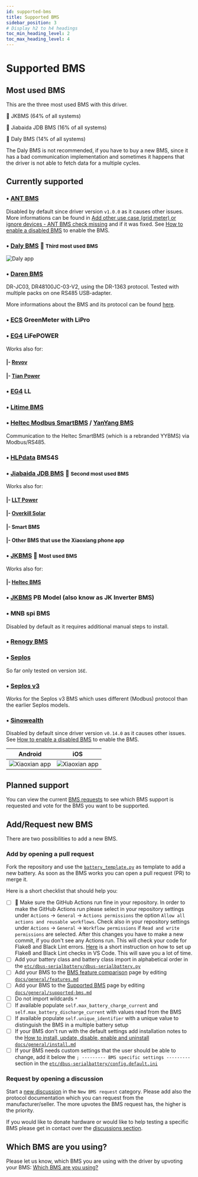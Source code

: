 ```yaml
---
id: supported-bms
title: Supported BMS
sidebar_position: 3
# Display h2 to h4 headings
toc_min_heading_level: 2
toc_max_heading_level: 4
---
```


# Supported BMS

## Most used BMS

This are the three most used BMS with this driver.

🥇 JKBMS (64% of all systems)

🥈 Jiabaida JDB BMS (16% of all systems)

🥉 Daly BMS (14% of all systems)

The Daly BMS is not recommended, if you have to buy a new BMS, since it has a bad communication implementation and
sometimes it happens that the driver is not able to fetch data for a multiple cycles.

## Currently supported

### &bull; [ANT BMS](https://antbms.vip)

Disabled by default since driver version `v1.0.0` as it causes other issues. More informations can be found in [Add other use case (grid meter) or ignore devices - ANT BMS check missing](https://github.com/Louisvdw/dbus-serialbattery/issues/479) and if it was fixed. See [How to enable a disabled BMS](../general/install.md#how-to-enable-a-disabled-bms) to enable the BMS.

### &bull; [Daly BMS](https://dalybms.com/) 🥉 <small>Third most used BMS</small>

![Daly app](../screenshots/bms-daly.jpg)

### &bull; [Daren BMS](https://www-szdrgk-com.translate.goog/?_x_tr_sch=http&_x_tr_sl=auto&_x_tr_tl=en&_x_tr_hl=en&_x_tr_pto=wapp)

DR-JC03, DR48100JC-03-V2, using the DR-1363 protocol. Tested with multiple packs on one RS485 USB-adapter.

More informations about the BMS and its protocol can be found [here](https://github.com/cpttinkering/daren-485/).

### &bull; [ECS](https://ecs-online.org) GreenMeter with LiPro

### &bull; [EG4](https://eg4electronics.com) LiFePOWER

Works also for:

#### |- [Revov](https://revov.co.za/)

#### |- [Tian Power](https://www.tian-power.com)

### &bull; [EG4](https://eg4electronics.com/) LL

### &bull; [Litime BMS](https://www.litime.com)

### &bull; [Heltec Modbus SmartBMS](https://heltec-bms.com) / [YanYang BMS](http://en.yybms.com)

Communication to the Heltec SmartBMS (which is a rebranded YYBMS) via Modbus/RS485.

### &bull; [HLPdata](https://www.hlpdata.se) BMS4S

### &bull; [Jiabaida JDB BMS](https://dgjbd.en.alibaba.com/) 🥈  <small>Second most used BMS</small>

Works also for:

#### |- [LLT Power](https://www.lithiumbatterypcb.com/product-instructionev-battery-pcb-boardev-battery-pcb-board/ev-battery-pcb-board/smart-bms-of-power-battery/)

#### |- [Overkill Solar](https://overkillsolar.com/)

#### |- Smart BMS

#### |- Other BMS that use the Xiaoxiang phone app

### &bull; [JKBMS](https://www.jkbms.com) 🥇 <small>Most used BMS</small>

Works also for:

#### |- [Heltec BMS](https://heltec-bms.com)

### &bull; [JKBMS](https://www.jkbms.com) PB Model (also know as JK Inverter BMS)

### &bull; MNB spi BMS

Disabled by default as it requires additional manual steps to install.

### &bull; [Renogy BMS](https://www.renogy.com)

### &bull; [Seplos](https://www.seplos.com)

So far only tested on version `16E`.

### &bull; [Seplos v3](https://www.seplos.com)

Works for the Seplos v3 BMS which uses different (Modbus) protocol than the earlier Seplos models.

### &bull; [Sinowealth](https://en.sinowealth.com)

Disabled by default since driver version `v0.14.0` as it causes other issues. See [How to enable a disabled BMS](../general/install.md#how-to-enable-a-disabled-bms) to enable the BMS.



| Android | iOS |
| - |-|
| ![Xiaoxian app](../screenshots/bms-xiaoxian-android.jpg) | ![Xiaoxian app](../screenshots/bms-xiaoxian-ios.jpg) |

## Planned support

You can view the current [BMS requests](https://github.com/mr-manuel/venus-os_dbus-serialbattery/discussions/categories/new-bms-requests) to see which BMS support is requested and vote for the BMS you want to be supported.

## Add/Request new BMS

There are two possibilities to add a new BMS.

### Add by opening a pull request

Fork the repository and use the [`battery_template.py`](https://github.com/mr-manuel/venus-os_dbus-serialbattery/blob/master/dbus-serialbattery/bms/battery_template.py) as template to add a new battery. As soon as the BMS works you can open a pull request (PR) to merge it.

Here is a short checklist that should help you:

- [ ] 🚨 Make sure the GitHub Actions run fine in your repository. In order to make the GitHub Actions run please select in your repository settings under `Actions` -> `General` -> `Actions permissions` the option `Allow all actions and reusable workflows`. Check also in your repository settings under `Actions` -> `General` -> `Workflow permissions` if `Read and write permissions` are selected. After this changes you have to make a new commit, if you don't see any Actions run. This will check your code for Flake8 and Black Lint errors. [Here](https://py-vscode.readthedocs.io/en/latest/files/linting.html) is a short instruction on how to set up Flake8 and Black Lint checks in VS Code. This will save you a lot of time.
- [ ] Add your battery class and battery class import in alphabetical order in the [`etc/dbus-serialbattery/dbus-serialbattery.py`](https://github.com/mr-manuel/venus-os_dbus-serialbattery/blob/master/dbus-serialbattery/dbus-serialbattery.py)
- [ ] Add your BMS to the [BMS feature comparison](../general/features#bms-feature-comparison) page by editing [`docs/general/features.md`](https://github.com/mr-manuel/venus-os_dbus-serialbattery_docs/blob/master/docs/general/features.md)
- [ ] Add your BMS to the [Supported BMS](../general/supported-bms) page by editing [`docs/general/supported-bms.md`](https://github.com/mr-manuel/venus-os_dbus-serialbattery_docs/blob/master/docs/general/supported-bms.md)
- [ ] Do not import wildcards `*`
- [ ] If available populate `self.max_battery_charge_current` and `self.max_battery_discharge_current` with values read from the BMS
- [ ] If available populate `self.unique_identifier` with a unique value to distinguish the BMS in a multiple battery setup
- [ ] If your BMS don't run with the default settings add installation notes to the [How to install, update, disable, enable and uninstall](../general/install.md#bms-specific-settings) [`docs/general/install.md`](https://github.com/mr-manuel/venus-os_dbus-serialbattery_docs/blob/master/docs/general/install.md)
- [ ] If your BMS needs custom settings that the user should be able to change, add it below the `; --------- BMS specific settings ---------` section in the [`etc/dbus-serialbattery/config.default.ini`](https://github.com/mr-manuel/venus-os_dbus-serialbattery/blob/master/dbus-serialbattery/config.default.ini)

### Request by opening a discussion

Start a [new discussion](https://github.com/mr-manuel/venus-os_dbus-serialbattery/discussions/new?category=new-bms-requests) in the `New BMS request` category. Please add also the protocol documentation which you can request from the manufacturer/seller. The more upvotes the BMS request has, the higher is the priority.

If you would like to donate hardware or would like to help testing a specific BMS please get in contact over the [discussions section](https://github.com/mr-manuel/venus-os_dbus-serialbattery/discussions).

## Which BMS are you using?

Please let us know, which BMS you are using with the driver by upvoting your BMS: [Which BMS are you using?](https://github.com/Louisvdw/dbus-serialbattery/discussions/546)
